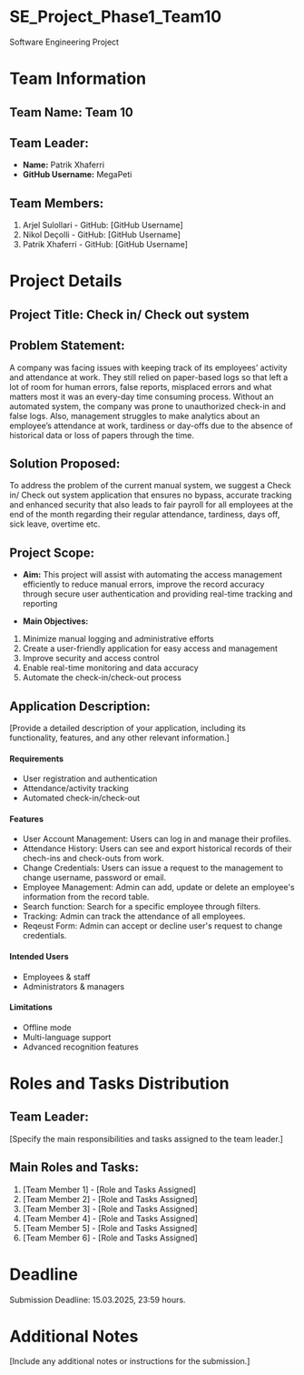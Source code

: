 # SE_Project_Phase1_Team10
Software Engineering Project

# Team Information
## Team Name: Team 10

## Team Leader:
- **Name:** Patrik Xhaferri
- **GitHub Username:** MegaPeti

## Team Members:
1. Arjel Sulollari - GitHub: [GitHub Username]
2. Nikol Deçolli - GitHub: [GitHub Username]
3. Patrik Xhaferri - GitHub: [GitHub Username]

# Project Details

## Project Title: Check in/ Check out system

## Problem Statement:
A company was facing issues with keeping track of its employees’ activity and attendance at work. They still relied on paper-based logs so that left a lot of room for human errors, false reports, misplaced errors and what matters most it was an every-day time consuming process. Without an automated system, the company was prone to unauthorized check-in and false logs. Also, management struggles to make analytics about an employee’s attendance at work, tardiness or day-offs due to the absence of historical data or loss of papers through the time.

## Solution Proposed:
To address the problem of the current manual system, we suggest a Check in/ Check out system application that ensures no bypass, accurate tracking and enhanced security that also leads to fair payroll for all employees at the end of the month regarding their regular attendance, tardiness, days off, sick leave, overtime etc.

## Project Scope:
- **Aim:** This project will assist with automating the access management efficiently to reduce manual errors, improve the record accuracy through secure user authentication and providing real-time tracking and reporting

- **Main Objectives:**
1. Minimize manual logging and administrative efforts
2. Create a user-friendly application for easy access and management
3. Improve security and access control
4. Enable real-time monitoring and data accuracy
5. Automate the check-in/check-out process

## Application Description:
[Provide a detailed description of your application, including its functionality,
features, and any other relevant information.]
#### **Requirements**
- User registration and authentication
- Attendance/activity tracking
- Automated check-in/check-out

#### **Features**
- User Account Management: Users can log in and manage their profiles.
- Attendance History: Users can see and export historical records of their chech-ins and check-outs from work.
- Change Credentials: Users can issue a request to the management to change username, password or email.
- Employee Management: Admin can add, update or delete an employee's information from the record table.
- Search function: Search for a specific employee through filters.
- Tracking: Admin can track the attendance of all employees.
- Reqeust Form: Admin can accept or decline user's request to change credentials.

#### **Intended Users**
- Employees & staff
- Administrators & managers

#### **Limitations**
- Offline mode
- Multi-language support
- Advanced recognition features

# Roles and Tasks Distribution

## Team Leader:
[Specify the main responsibilities and tasks assigned to the team leader.]

## Main Roles and Tasks:
1. [Team Member 1] - [Role and Tasks Assigned]
2. [Team Member 2] - [Role and Tasks Assigned]
3. [Team Member 3] - [Role and Tasks Assigned]
4. [Team Member 4] - [Role and Tasks Assigned]
5. [Team Member 5] - [Role and Tasks Assigned]
6. [Team Member 6] - [Role and Tasks Assigned]

# Deadline
Submission Deadline: 15.03.2025, 23:59 hours.

# Additional Notes
[Include any additional notes or instructions for the submission.]
